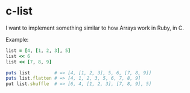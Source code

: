 # c-list

I want to implement something similar to how Arrays work in Ruby, in C.

Example:
```ruby
list = [4, [1, 2, 3], 5]
list << 6
list << [7, 8, 9]

puts list         # => [4, [1, 2, 3], 5, 6, [7, 8, 9]]
puts list.flatten # => [4, 1, 2, 3, 5, 6, 7, 8, 9]
put list.shuffle  # => [6, 4, [1, 2, 3], [7, 8, 9], 5]
```
